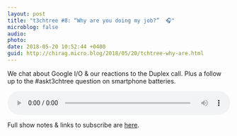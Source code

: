 ```yaml
---
layout: post
title: "t3chtree #8: “Why are you doing my job?”  🎧"
microblog: false
audio: 
photo: 
date: 2018-05-20 10:52:44 +0400
guid: http://chirag.micro.blog/2018/05/20/tchtree-why-are.html
---
```

We chat about Google I/O & our reactions to the Duplex call. Plus a follow up to the #askt3chtree question on smartphone batteries.


<audio style="width:100%" controls><source src="https://tracking.podiant.co/d/spoke/techtree/episodes/363a7d3849d5ec/primary/1526567967.mp3?referrer%5Bdomain%5D=chirag.biz" type="audio/mpeg">
</audio>


Full show notes & links to subscribe are [here](http://techtree.show/8).
